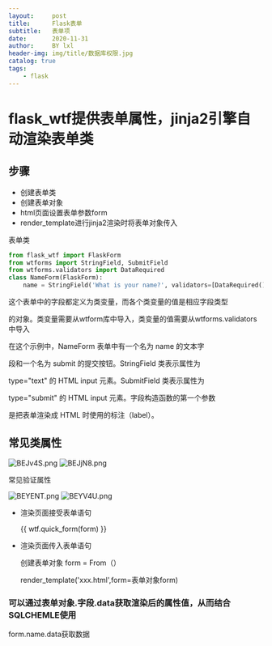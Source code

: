 ```yaml
---
layout:     post
title:      Flask表单
subtitle:   表单项
date:       2020-11-31
author:     BY lxl
header-img: img/title/数据库权限.jpg
catalog: true
tags:
    - flask
---
```


#  flask_wtf提供表单属性，jinja2引擎自动渲染表单类

##  步骤

- 创建表单类
- 创建表单对象
- html页面设置表单参数form
- render_template进行jinja2渲染时将表单对象传入

表单类

```python
from flask_wtf import FlaskForm
from wtforms import StringField, SubmitField 
from wtforms.validators import DataRequired 
class NameForm(FlaskForm):
    name = StringField('What is your name?', validators=[DataRequired()]) 		submit = SubmitField('Submit')
```

<a color='red'>这个表单中的字段都定义为类变量，而各个类变量的值是相应字段类型 

的对象。</a>类变量需要从wtform库中导入，类变量的值需要从wtforms.validators中导入

在这个示例中，NameForm 表单中有一个名为 name 的文本字 

段和一个名为 submit 的提交按钮。StringField 类表示属性为 

type="text" 的 HTML input  元素。SubmitField 类表示属性为 

type="submit" 的 HTML input 元素。字段构造函数的第一个参数 

是把表单渲染成 HTML 时使用的标注（label）。 

##  常见类属性

![BEJv4S.png](https://s1.ax1x.com/2020/10/23/BEJv4S.png)
![BEJjN8.png](https://s1.ax1x.com/2020/10/23/BEJjN8.png)

常见验证属性

![BEYENT.png](https://s1.ax1x.com/2020/10/23/BEYENT.png)
![BEYV4U.png](https://s1.ax1x.com/2020/10/23/BEYV4U.png)

- 渲染页面接受表单语句

  {{ wtf.quick_form(form) }} 

- 渲染页面传入表单语句

  创建表单对象 form = From（）

  render_template('xxx.html',form=表单对象form)

###  可以通过表单对象.字段.data获取渲染后的属性值，从而结合SQLCHEMLE使用

form.name.data获取数据